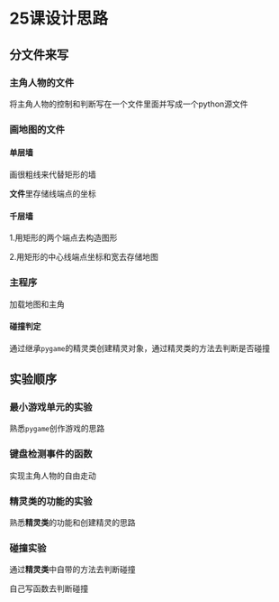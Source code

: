 # 25课设计思路

## 分文件来写

### 主角人物的文件

将主角人物的控制和判断写在一个文件里面并写成一个python源文件

### 画地图的文件

#### 单层墙

画很粗线来代替矩形的墙

**文件**里存储线端点的坐标

#### 千层墙

1.用矩形的两个端点去构造图形

2.用矩形的中心线端点坐标和宽去存储地图

### 主程序

加载地图和主角

#### 碰撞判定

通过继承`pygame`的精灵类创建精灵对象，通过精灵类的方法去判断是否碰撞

## 实验顺序

### 最小游戏单元的实验

熟悉`pygame`创作游戏的思路

### 键盘检测事件的函数

实现主角人物的自由走动

### 精灵类的功能的实验

熟悉**精灵类**的功能和创建精灵的思路

### 碰撞实验

通过**精灵类**中自带的方法去判断碰撞

自己写函数去判断碰撞
